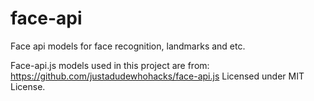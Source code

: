 # face-api
Face api models for face recognition, landmarks and etc.

Face-api.js models used in this project are from:
https://github.com/justadudewhohacks/face-api.js
Licensed under MIT License.
